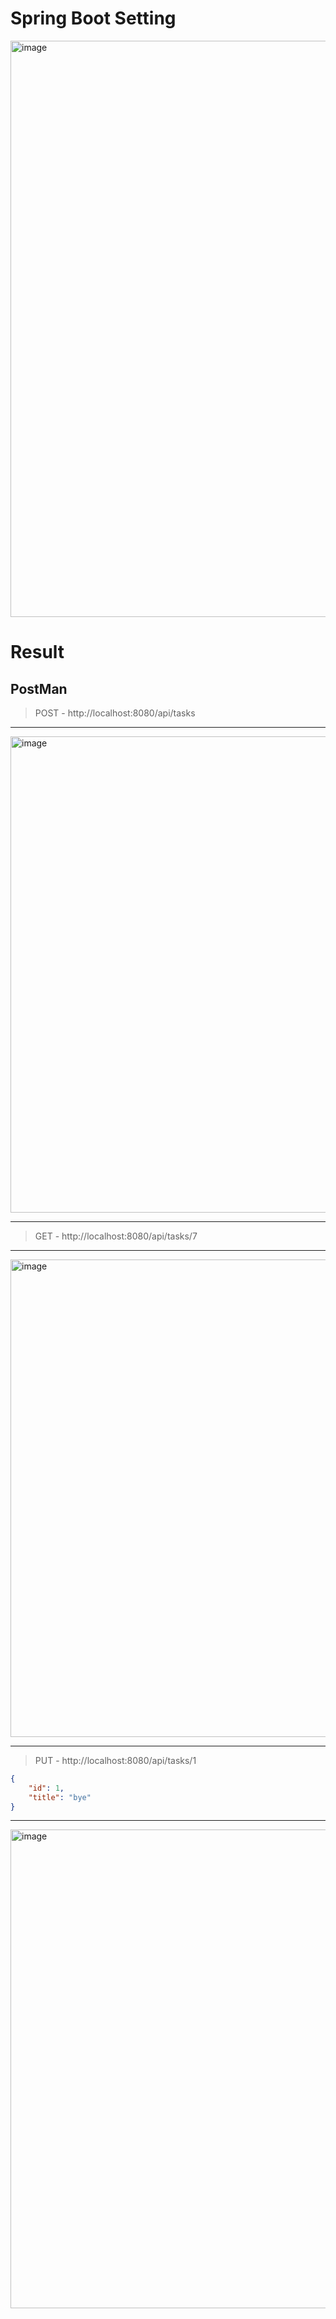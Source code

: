 # Spring Boot Setting

<img width="1827" height="922" alt="image" src="https://github.com/user-attachments/assets/2531b179-397c-4cf8-9204-ecda3a7e2a5b" />


# Result 

## PostMan

> POST - http://localhost:8080/api/tasks

---

<img width="1062" height="762" alt="image" src="https://github.com/user-attachments/assets/c45baebb-5470-4b34-8418-28b759fda6d8" />

---

> GET - http://localhost:8080/api/tasks/7

---

<img width="1115" height="764" alt="image" src="https://github.com/user-attachments/assets/b23b10fd-19d8-4052-92bb-335bf70b73f2" />

---

> PUT - http://localhost:8080/api/tasks/1

```JSON
{
    "id": 1,
    "title": "bye"
}
```

---

<img width="1120" height="766" alt="image" src="https://github.com/user-attachments/assets/f60afd64-1c84-4232-9b04-578add4d7c7e" />

